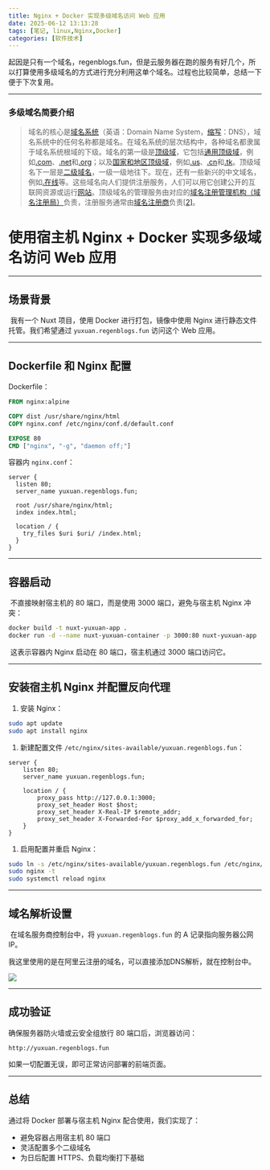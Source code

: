 ```yaml
---
title: Nginx + Docker 实现多级域名访问 Web 应用
date: 2025-06-12 13:13:28
tags: [笔记, linux,Nginx,Docker]
categories: [软件技术]
---
```


​	起因是只有一个域名，regenblogs.fun，但是云服务器在跑的服务有好几个，所以打算使用多级域名的方式进行充分利用这单个域名。过程也比较简单，总结一下便于下次复用。

------

### 多级域名简要介绍

> 域名的核心是[域名系统](https://zh.wikipedia.org/wiki/域名系统)（英语：Domain Name System，[缩写](https://zh.wikipedia.org/wiki/缩写)：DNS），域名系统中的任何名称都是域名。在域名系统的层次结构中，各种域名都隶属于域名系统根域的下级。域名的第一级是[顶级域](https://zh.wikipedia.org/wiki/頂級域)，它包括[通用顶级域](https://zh.wikipedia.org/wiki/通用頂級域)，例如[.com](https://zh.wikipedia.org/wiki/.com)、[.net](https://zh.wikipedia.org/wiki/.net)和[.org](https://zh.wikipedia.org/wiki/.org)；以及[国家和地区顶级域](https://zh.wikipedia.org/wiki/國家和地區頂級域)，例如[.us](https://zh.wikipedia.org/wiki/.us)、[.cn](https://zh.wikipedia.org/wiki/.cn)和[.tk](https://zh.wikipedia.org/wiki/.tk)。顶级域名下一层是[二级域名](https://zh.wikipedia.org/wiki/二级域)，一级一级地往下。现在，还有一些新兴的中文域名，例如[.在线](https://zh.wikipedia.org/wiki/.在线)等。这些域名向人们提供注册服务，人们可以用它创建公开的互联网资源或运行[网站](https://zh.wikipedia.org/wiki/網站)。顶级域名的管理服务由对应的[域名注册管理机构（域名注册局）](https://zh.wikipedia.org/wiki/域名注册局)负责，注册服务通常由[域名注册商](https://zh.wikipedia.org/wiki/域名注册商)负责[[2\]](https://zh.wikipedia.org/wiki/域名#cite_note-:1-2)。

# 使用宿主机 Nginx + Docker 实现多级域名访问 Web 应用

------

## 场景背景

​	我有一个 Nuxt 项目，使用 Docker 进行打包，镜像中使用 Nginx 进行静态文件托管。我们希望通过 `yuxuan.regenblogs.fun` 访问这个 Web 应用。

------

## Dockerfile 和 Nginx 配置

Dockerfile：

```Dockerfile
FROM nginx:alpine

COPY dist /usr/share/nginx/html
COPY nginx.conf /etc/nginx/conf.d/default.conf

EXPOSE 80
CMD ["nginx", "-g", "daemon off;"]
```

容器内 `nginx.conf`：

```nginx
server {
  listen 80;
  server_name yuxuan.regenblogs.fun;

  root /usr/share/nginx/html;
  index index.html;

  location / {
    try_files $uri $uri/ /index.html;
  }
}
```

------

## 容器启动

​	不直接映射宿主机的 80 端口，而是使用 3000 端口，避免与宿主机 Nginx 冲突：

```bash
docker build -t nuxt-yuxuan-app .
docker run -d --name nuxt-yuxuan-container -p 3000:80 nuxt-yuxuan-app
```

​	这表示容器内 Nginx 启动在 80 端口，宿主机通过 3000 端口访问它。

------

## 安装宿主机 Nginx 并配置反向代理

1. 安装 Nginx：

```bash
sudo apt update
sudo apt install nginx
```

1. 新建配置文件 `/etc/nginx/sites-available/yuxuan.regenblogs.fun`：

```nginx
server {
    listen 80;
    server_name yuxuan.regenblogs.fun;

    location / {
        proxy_pass http://127.0.0.1:3000;
        proxy_set_header Host $host;
        proxy_set_header X-Real-IP $remote_addr;
        proxy_set_header X-Forwarded-For $proxy_add_x_forwarded_for;
    }
}
```

1. 启用配置并重启 Nginx：

```bash
sudo ln -s /etc/nginx/sites-available/yuxuan.regenblogs.fun /etc/nginx/sites-enabled/
sudo nginx -t
sudo systemctl reload nginx
```

------

## 域名解析设置

​	在域名服务商控制台中，将 `yuxuan.regenblogs.fun` 的 A 记录指向服务器公网 IP。

​	我这里使用的是在阿里云注册的域名，可以直接添加DNS解析，就在控制台中。

![](../images/Linux/subdomain/1.png)

------

## 成功验证

确保服务器防火墙或云安全组放行 80 端口后，浏览器访问：

```
http://yuxuan.regenblogs.fun
```

如果一切配置无误，即可正常访问部署的前端页面。

------

## 总结

通过将 Docker 部署与宿主机 Nginx 配合使用，我们实现了：

- 避免容器占用宿主机 80 端口
- 灵活配置多个二级域名
- 为日后配置 HTTPS、负载均衡打下基础

